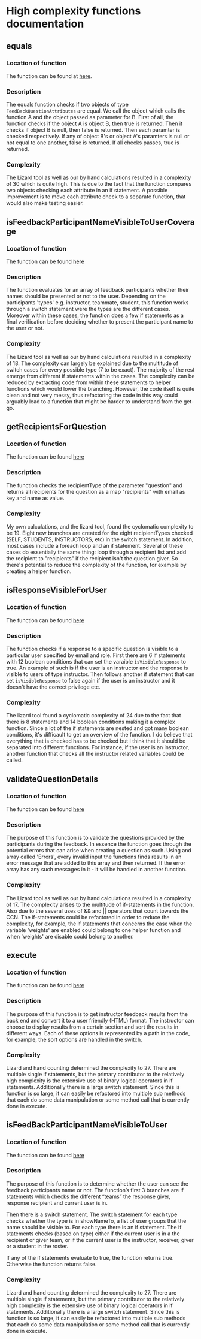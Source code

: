 # High complexity functions documentation
## equals
### Location of function
The function can be found at [here](https://github.com/software-fundamentals/teammates/blob/master/src/main/java/teammates/common/datatransfer/attributes/FeedbackQuestionAttributes.java).

### Description
The equals function checks if two objects of type `FeedBackQuestionAttributes` are equal. We call the object which calls the function A and the object passed as parameter for B. First of all, the function checks if the object A is object B, then true is returned. Then it checks if object B is null, then false is returned. Then each paramter is checked respectively. If any of object B's or object A's paramters is null or not equal to one another, false is returned. If all checks passes, true is returned.

### Complexity
The Lizard tool as well as our by hand calculations resulted in a complexity of 30 which is quite high. This is due to the fact that the function compares two objects checking each attribute in an if statement. A possible improvement is to move each attribute check to a separate function, that would also make testing easier.

## isFeedbackParticipantNameVisibleToUserCoverage
### Location of function
The function can be found [here](https://github.com/software-fundamentals/teammates/blob/master/src/main/java/teammates/logic/core/FeedbackResponsesLogic.java)

### Description
The function evaluates for an array of feedback participants whether their names should be presented or not to the user.
Depending on the participants 'types' e.g. instructor, teammate, student, this function works through a switch statement
were the types are the different cases. Moreover within these cases, the function does a few if statements as a final
verification before deciding whether to present the participant name to the user or not.

### Complexity
The Lizard tool as well as our by hand calculations resulted in a complexity of 18. The complexity can largely be explained
due to the multitude of switch cases for every possible type (7 to be exact). The majority of the rest emerge from
different if statements within the cases. The complexity can be reduced by extracting code from within these statements
to helper functions which would lower the branching. However, the code itself is quite clean and not very messy, thus
refactoring the code in this way could arguably lead to a function that might be harder to understand from the get-go.

## getRecipientsForQuestion
### Location of function
The function can be found [here](https://github.com/software-fundamentals/teammates/blob/master/src/main/java/teammates/logic/core/FeedbackQuestionsLogic.java)

### Description
The function checks the recipientType of the parameter "question" and returns all recipients for the question as a map "recipients" with email as key and name as value.

### Complexity
My own calculations, and the lizard tool, found the cyclomatic complexity to be 19.
Eight new branches are created for the eight recipientTypes checked (SELF, STUDENTS, INSTRUCTORS, etc) in the switch statement. In addition, most cases include a foreach loop and an if statement. Several of these cases do essentially the same thing: loop through a recipient list and add the recipient to "recipients" if the recipient isn't the question giver. So there's potential to reduce the complexity of the function, for example by creating a helper function.

## isResponseVisibleForUser
### Location of function
The function can be found [here](https://github.com/software-fundamentals/teammates/blob/master/src/main/java/teammates/logic/core/FeedbackSessionsLogic.java)

### Description
The function checks if a response to a specific question is visible to a particular user specified by email and role. First there are 6 if statements with 12 boolean conditions that can set the varaible `isVisibleResponse` to true. An example of such is if the user is an instructor and the response is visible to users of type instructor. Then follows another if statement that can set `isVisibleResponse` to false again if the user is an instructor and it doesn't have the correct privilege etc.

### Complexity
The lizard tool found a cyclomatic complexity of 24 due to the fact that there is 8 statements and 14 boolean conditions making it a complex function. Since a lot of the if statements are nested and got many boolean conditions, it's difficault to get an overview of the function. I do believe that everything that is checked has to be checked but I think that it should be separated into different functions. For instance, if the user is an instructor, another function that checks all the instructor related variables could be called.

## validateQuestionDetails
### Location of function
The function can be found [here](https://github.com/software-fundamentals/teammates/blob/master/src/main/java/teammates/common/datatransfer/questions/FeedbackMcqQuestionDetails.java)

### Description
The purpose of this function is to validate the questions provided by the participants during the feedback.
In essence the function goes through the potential errors that can arise when creating a question as such. Using
and array called 'Errors', every invalid input the functions finds results in an error message that are added to this
array and then returned. If the error array has any such messages in it - it will be handled in another function.

### Complexity
The Lizard tool as well as our by hand calculations resulted in a complexity of 17. The complexity arises to the multitude
of if-statements in the function. Also due to the several uses of && and || operators that count towards the CCN.
The if-statements could be refactored in order to reduce the complexity, for example, the if statements that concerns the
case when the variable 'weights' are enabled could belong to one helper function and when 'weights' are disable could belong
to another.

## execute
### Location of function 
The function can be found [here](https://github.com/software-fundamentals/teammates/blob/bb211c8e22fdd194ece0df8be50b32d8ecb825ed/src/main/java/teammates/ui/controller/InstructorFeedbackResultsPageAction.java)

### Description
The purpose of this function is to get instructor feedback results from the back end and convert it to a user friendly 
(HTML) format. The instructor can choose to display results from a certain section and sort the results in different 
ways. Each of these options is represented by a path in the code, for example, the sort options are handled in the switch.

### Complexity
Lizard and hand counting determined the complexity to 27. There are multiple single if statements, but the primary 
contributor to the relatively high complexity is the extensive use of binary logical operators in if statements. 
Additionally there is a large switch statement. Since this is function is so large, it can easily be refactored into 
multiple sub methods that each do some data manipulation or some method call that is currently done in execute.

## isFeedBackParticipantNameVisibleToUser
### Location of function 
The function can be found [here](https://github.com/software-fundamentals/teammates/blob/bb211c8e22fdd194ece0df8be50b32d8ecb825ed/src/main/java/teammates/logic/core/FeedbackResponseCommentsLogic.java)

### Description
The purpose of this function is to determine whether the user can see the feedback participants name or not.
The function’s first 3 branches are if statements which checks the different “teams” the response giver, 
response recipient and current user is in.

Then there is a switch statement. The switch statement for each type checks whether the type is in showNameTo, 
a list of user groups that the name should be visible to. For each type there is an if statement. The if statements 
checks (based on type) either if the current user is in a the recipient or giver team, or if the current user is the 
instructor, receiver, giver or a student in the roster. 

If any of the if statements evaluate to true, the function returns true. Otherwise the function returns false.


### Complexity
Lizard and hand counting determined the complexity to 27. There are multiple single if statements, but the primary 
contributor to the relatively high complexity is the extensive use of binary logical operators in if statements. 
Additionally there is a large switch statement. Since this is function is so large, it can easily be refactored into 
multiple sub methods that each do some data manipulation or some method call that is currently done in execute.